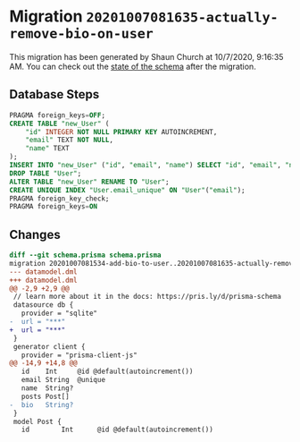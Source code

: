 # Migration `20201007081635-actually-remove-bio-on-user`

This migration has been generated by Shaun Church at 10/7/2020, 9:16:35 AM.
You can check out the [state of the schema](./schema.prisma) after the migration.

## Database Steps

```sql
PRAGMA foreign_keys=OFF;
CREATE TABLE "new_User" (
    "id" INTEGER NOT NULL PRIMARY KEY AUTOINCREMENT,
    "email" TEXT NOT NULL,
    "name" TEXT
);
INSERT INTO "new_User" ("id", "email", "name") SELECT "id", "email", "name" FROM "User";
DROP TABLE "User";
ALTER TABLE "new_User" RENAME TO "User";
CREATE UNIQUE INDEX "User.email_unique" ON "User"("email");
PRAGMA foreign_key_check;
PRAGMA foreign_keys=ON
```

## Changes

```diff
diff --git schema.prisma schema.prisma
migration 20201007081534-add-bio-to-user..20201007081635-actually-remove-bio-on-user
--- datamodel.dml
+++ datamodel.dml
@@ -2,9 +2,9 @@
 // learn more about it in the docs: https://pris.ly/d/prisma-schema
 datasource db {
   provider = "sqlite"
-  url = "***"
+  url = "***"
 }
 generator client {
   provider = "prisma-client-js"
@@ -14,9 +14,8 @@
   id    Int     @id @default(autoincrement())
   email String  @unique
   name  String?
   posts Post[]
-  bio   String?
 }
 model Post {
   id        Int      @id @default(autoincrement())
```


